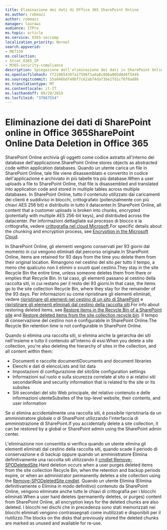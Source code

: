 ```yaml
---
title: Eliminazione dei dati di Office 365 SharePoint Online
ms.author: robmazz
author: robmazz
manager: laurawi
audience: ITPro
ms.topic: article
ms.service: O365-seccomp
localization_priority: Normal
search.appverid:
- MET150
ms.collection:
- Strat_O365_IP
- M365-security-compliance
description: Spiegazione dell'eliminazione dei dati in SharePoint Online.
ms.openlocfilehash: ff219654387a17598f1ada8c866a005d8d4f5449
ms.sourcegitcommit: 55a046bdf49bf7c62ab74da73be1fd1cf6f0ad86
ms.translationtype: MT
ms.contentlocale: it-IT
ms.lasthandoff: 09/20/2019
ms.locfileid: "37067554"
---
```

# <a name="sharepoint-online-data-deletion-in-office-365"></a><span data-ttu-id="e1da6-103">Eliminazione dei dati di SharePoint online in Office 365</span><span class="sxs-lookup"><span data-stu-id="e1da6-103">SharePoint Online Data Deletion in Office 365</span></span>

<span data-ttu-id="e1da6-104">SharePoint Online archivia gli oggetti come codice astratto all'interno dei database dell'applicazione.</span><span class="sxs-lookup"><span data-stu-id="e1da6-104">SharePoint Online stores objects as abstracted code within application databases.</span></span> <span data-ttu-id="e1da6-105">Quando un utente carica un file in SharePoint Online, tale file viene disassemblato e convertito in codice dell'applicazione e archiviato in più tabelle tra più database.</span><span class="sxs-lookup"><span data-stu-id="e1da6-105">When a user uploads a file to SharePoint Online, that file is disassembled and translated into application code and stored in multiple tables across multiple databases.</span></span> <span data-ttu-id="e1da6-106">In SharePoint Online, tutto il contenuto utilizzato dai caricamenti dei clienti è suddiviso in blocchi, crittografato (potenzialmente con più chiavi AES 256 bit) e distribuito in tutto il datacenter.</span><span class="sxs-lookup"><span data-stu-id="e1da6-106">In SharePoint Online, all content that a customer uploads is broken into chunks, encrypted (potentially with multiple AES 256-bit keys), and distributed across the datacenter.</span></span> <span data-ttu-id="e1da6-107">Per informazioni dettagliate sul processo di blocco e la crittografia, vedere [crittografia nel cloud Microsoft](/microsoft-365/compliance/office-365-encryption-in-the-microsoft-cloud-overview.md).</span><span class="sxs-lookup"><span data-stu-id="e1da6-107">For specific details about the chunking and encryption process, see [Encryption in the Microsoft Cloud](/microsoft-365/compliance/office-365-encryption-in-the-microsoft-cloud-overview.md).</span></span> 

<span data-ttu-id="e1da6-108">In SharePoint Online, gli elementi vengono conservati per 93 giorni dal momento in cui vengono eliminati dal percorso originale.</span><span class="sxs-lookup"><span data-stu-id="e1da6-108">In SharePoint Online, items are retained for 93 days from the time you delete them from their original location.</span></span> <span data-ttu-id="e1da6-109">Rimangono nel cestino del sito per tutto il tempo, a meno che qualcuno non li elimini o svuoti quel cestino.</span><span class="sxs-lookup"><span data-stu-id="e1da6-109">They stay in the site Recycle Bin the entire time, unless someone deletes them from there or empties that Recycle Bin.</span></span> <span data-ttu-id="e1da6-110">In tal caso, gli elementi passano al cestino della raccolta siti, in cui restano per il resto dei 93 giorni.</span><span class="sxs-lookup"><span data-stu-id="e1da6-110">In that case, the items go to the site collection Recycle Bin, where they stay for the remainder of the 93 days.</span></span> <span data-ttu-id="e1da6-111">Per informazioni su come ripristinare gli elementi eliminati, vedere [ripristinare gli elementi nel cestino di un sito di SharePoint](https://support.office.com/en-us/article/6df466b6-55f2-4898-8d6e-c0dff851a0be#ID0EAADAAA=Online
) e [ripristinare gli elementi eliminati dal cestino della raccolta siti](https://support.office.com/article/5fa924ee-16d7-487b-9a0a-021b9062d14b).</span><span class="sxs-lookup"><span data-stu-id="e1da6-111">For info about restoring deleted items, see [Restore items in the Recycle Bin of a SharePoint site](https://support.office.com/en-us/article/6df466b6-55f2-4898-8d6e-c0dff851a0be#ID0EAADAAA=Online
) and [Restore deleted items from the site collection recycle bin](https://support.office.com/article/5fa924ee-16d7-487b-9a0a-021b9062d14b).</span></span> <span data-ttu-id="e1da6-112">Il tempo di conservazione del cestino non è configurabile in SharePoint Online.</span><span class="sxs-lookup"><span data-stu-id="e1da6-112">The Recycle Bin retention time is not configurable in SharePoint Online.</span></span>

<span data-ttu-id="e1da6-113">Quando si elimina una raccolta siti, si elimina anche la gerarchia dei siti nell'insieme e tutto il contenuto all'interno di essi:</span><span class="sxs-lookup"><span data-stu-id="e1da6-113">When you delete a site collection, you're also deleting the hierarchy of sites in the collection, and all content within them:</span></span>
- <span data-ttu-id="e1da6-114">Documenti e raccolte documenti</span><span class="sxs-lookup"><span data-stu-id="e1da6-114">Documents and document libraries</span></span>
- <span data-ttu-id="e1da6-115">Elenchi e dati di elenco</span><span class="sxs-lookup"><span data-stu-id="e1da6-115">Lists and list data</span></span>
- <span data-ttu-id="e1da6-116">Impostazioni di configurazione del sito</span><span class="sxs-lookup"><span data-stu-id="e1da6-116">Site configuration settings</span></span>
- <span data-ttu-id="e1da6-117">Informazioni sul ruolo e sulla sicurezza correlate al sito o ai relativi siti secondari</span><span class="sxs-lookup"><span data-stu-id="e1da6-117">Role and security information that is related to the site or its subsites</span></span>
- <span data-ttu-id="e1da6-118">Siti secondari del sito Web principale, del relativo contenuto e delle informazioni utente</span><span class="sxs-lookup"><span data-stu-id="e1da6-118">Subsites of the top-level website, their contents, and user information</span></span>

<span data-ttu-id="e1da6-119">Se si elimina accidentalmente una raccolta siti, è possibile ripristinarla da un amministratore globale o di SharePoint utilizzando l'interfaccia di amministrazione di SharePoint.</span><span class="sxs-lookup"><span data-stu-id="e1da6-119">If you accidentally delete a site collection, it can be restored by a global or SharePoint admin using the SharePoint admin center.</span></span> 

<span data-ttu-id="e1da6-120">L'eliminazione non consentita si verifica quando un utente elimina gli elementi eliminati dal cestino della raccolta siti, quando scade il periodo di conservazione e di backup oppure quando un amministratore Elimina definitivamente una raccolta siti utilizzando il [cmdlet Remove-SPODeletedSite](/powershell/module/sharepoint-online/Remove-SPODeletedSite?view=sharepoint-ps).</span><span class="sxs-lookup"><span data-stu-id="e1da6-120">Hard deletion occurs when a user purges deleted items from the site collection Recycle Bin, when the retention and backup periods expire, or when an administrator permanently deletes a site collection using the [Remove-SPODeletedSite cmdlet](/powershell/module/sharepoint-online/Remove-SPODeletedSite?view=sharepoint-ps).</span></span> <span data-ttu-id="e1da6-121">Quando un utente Elimina (Elimina definitivamente o Elimina in modo definitivo) contenuto da SharePoint Online, vengono eliminate anche tutte le chiavi di crittografia per i blocchi eliminati.</span><span class="sxs-lookup"><span data-stu-id="e1da6-121">When a user hard deletes (permanently deletes, or purges) content from SharePoint Online, all encryption keys for the deleted chunks are also deleted.</span></span> <span data-ttu-id="e1da6-122">I blocchi nei dischi che in precedenza sono stati memorizzati nei blocchi eliminati vengono contrassegnati come inutilizzati e disponibili per il riutilizzo.</span><span class="sxs-lookup"><span data-stu-id="e1da6-122">The blocks on the disks that previously stored the deleted chunks are marked as unused and available for re-use.</span></span>
